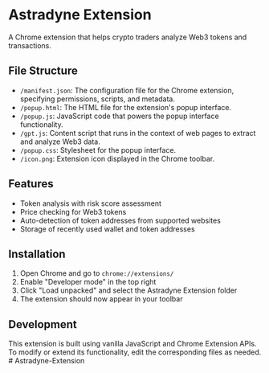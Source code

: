 # Astradyne Extension

A Chrome extension that helps crypto traders analyze Web3 tokens and transactions.

## File Structure

- `/manifest.json`: The configuration file for the Chrome extension, specifying permissions, scripts, and metadata.
- `/popup.html`: The HTML file for the extension's popup interface.
- `/popup.js`: JavaScript code that powers the popup interface functionality.
- `/gpt.js`: Content script that runs in the context of web pages to extract and analyze Web3 data.
- `/popup.css`: Stylesheet for the popup interface.
- `/icon.png`: Extension icon displayed in the Chrome toolbar.

## Features

- Token analysis with risk score assessment
- Price checking for Web3 tokens
- Auto-detection of token addresses from supported websites
- Storage of recently used wallet and token addresses

## Installation

1. Open Chrome and go to `chrome://extensions/`
2. Enable "Developer mode" in the top right
3. Click "Load unpacked" and select the Astradyne Extension folder
4. The extension should now appear in your toolbar

## Development

This extension is built using vanilla JavaScript and Chrome Extension APIs. To modify or extend its functionality, edit the corresponding files as needed.
#   A s t r a d y n e - E x t e n s i o n  
 